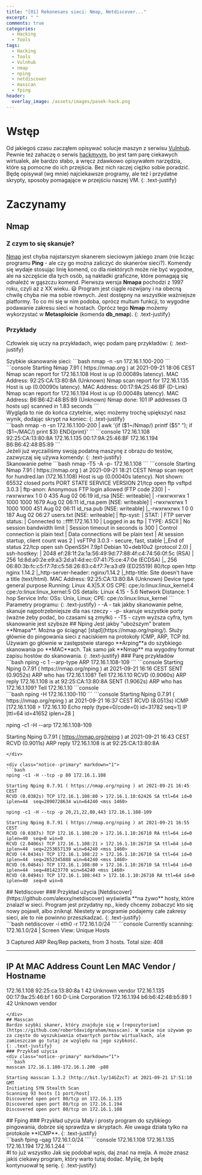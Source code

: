 ```yaml
---
title: "[01] Rekonesans sieci: Nmap, Netdiscover..."
excerpt: " "
comments: true
categories:
  - Hacking
  - Tools
tags:
  - Hacking
  - Tools
  - Vulnhub
  - nmap
  - nping
  - netdiscover
  - masscan
  - fping  
header:
  overlay_image: /assets/images/pasek-hack.png
---
```

# Wstęp
Od jakiegoś czasu zacząłem opisywać solucje maszyn z serwisu [Vulnhub](https://www.vulnhub.com/). Pewnie też zahaczę o serwis [hackmyvm](https://hackmyvm.eu/), bo jest tam parę ciekawych wirtualek, ale bardzo słabo, a wręcz zdawkowo opisywałem narzędzia, które są pomocne do ich przejścia. Bez nich raczej ciężko sobie poradzić. Będę opisywał (wg mnie) najciekawsze programy, ale też i przydatne skrypty, sposoby pomagające w przejściu naszej VM.
{: .text-justify}
# Zaczynamy
## Nmap
### Z czym to się skanuje?
[Nmap](https://nmap.org) jest chyba najstarszym skanerem sieciowym jakiego znam (nie licząc programu **Ping** - ale czy go można zaliczyć do skanerów sieci?). Komendy się wydaje stosując linię komend, co dla niektórych może nie być wygodne, ale na szczęście dla tych osób, są nakładki graficzne, które pomagają się odnaleźć w gąszczu komend. Pierwsza wersja **Nmapa** pochodzi z 1997 roku, czyli aż z XX wieku. :smiley: Program jest ciągle rozwijany i na obecną chwilę chyba nie ma sobie równych. Jest dostępny na wszystkie ważniejsze platformy. To co mi się w nim podoba, oprócz multum funkcji, to wygodne podawanie zakresu sieci w hostach. Oprócz tego **Nmap** możemy wykorzystać w **Metasploicie** (komenda **db_nmap**).
{: .text-justify}
### Przykłady
Człowiek się uczy na przykładach, więc podam parę przykładów:
{: .text-justify}
<div class="notice--primary" markdown="1">
Szybkie skanowanie sieci:
```bash
nmap -n -sn 172.16.1.100-200
```
```console
Starting Nmap 7.91 ( https://nmap.org ) at 2021-09-21 18:06 CEST
Nmap scan report for 172.16.1.108
Host is up (0.00089s latency).
MAC Address: 92:25:CA:13:80:8A (Unknown)
Nmap scan report for 172.16.1.135
Host is up (0.00090s latency).
MAC Address: 00:17:9A:25:46:BF (D-Link)
Nmap scan report for 172.16.1.194
Host is up (0.00048s latency).
MAC Address: B6:B6:42:48:B5:89 (Unknown)
Nmap done: 101 IP addresses (3 hosts up) scanned in 1.83 seconds
```
</div>
Wygląda to nie do końca czytelnie, więc możemy trochę upiększyć nasz wynik, dodając skrypt na koniec:
{: .text-justify}
<div class="notice--primary" markdown="1">
```bash
nmap -n -sn 172.16.1.100-200 | awk '{if ($1~/Nmap/) printf ($5" "); if ($1~/MAC/) print $3} END{print}' 
```
```console
172.16.1.108 92:25:CA:13:80:8A
172.16.1.135 00:17:9A:25:46:BF
172.16.1.194 B6:B6:42:48:B5:89
```
</div>
Jeżeli już wyczailiśmy swoją podatną maszynę z obrazu do testów, zazwyczaj się używa komendy:
{: .text-justify}
<div class="notice--primary" markdown="1">
Skanowanie pełne
```bash
nmap -T5 -A -p- 172.16.1.108
```
```console
Starting Nmap 7.91 ( https://nmap.org ) at 2021-09-21 18:21 CEST
Nmap scan report for hundred.lan (172.16.1.108)
Host is up (0.00040s latency).
Not shown: 65532 closed ports
PORT   STATE SERVICE VERSION
21/tcp open  ftp     vsftpd 3.0.3
| ftp-anon: Anonymous FTP login allowed (FTP code 230)
| -rwxrwxrwx    1 0        0             435 Aug 02 06:19 id_rsa [NSE: writeable]
| -rwxrwxrwx    1 1000     1000         1679 Aug 02 06:11 id_rsa.pem [NSE: writeable]
| -rwxrwxrwx    1 1000     1000          451 Aug 02 06:11 id_rsa.pub [NSE: writeable]
|_-rwxrwxrwx    1 0        0             187 Aug 02 06:27 users.txt [NSE: writeable]
| ftp-syst:
|   STAT:
| FTP server status:
|      Connected to ::ffff:172.16.1.10
|      Logged in as ftp
|      TYPE: ASCII
|      No session bandwidth limit
|      Session timeout in seconds is 300
|      Control connection is plain text
|      Data connections will be plain text
|      At session startup, client count was 2
|      vsFTPd 3.0.3 - secure, fast, stable
|_End of status
22/tcp open  ssh     OpenSSH 7.9p1 Debian 10+deb10u2 (protocol 2.0)
| ssh-hostkey:
|   2048 ef:28:1f:2a:1a:56:49:9d:77:88:4f:c4:74:56:0f:5c (RSA)
|   256 1d:8d:a0:2e:e9:a3:2d:a1:4d:ec:07:41:75:ce:47:0e (ECDSA)
|_  256 06:80:3b:fc:c5:f7:7d:c5:58:26:83:c4:f7:7e:a3:d9 (ED25519)
80/tcp open  http    nginx 1.14.2
|_http-server-header: nginx/1.14.2
|_http-title: Site doesn't have a title (text/html).
MAC Address: 92:25:CA:13:80:8A (Unknown)
Device type: general purpose
Running: Linux 4.X|5.X
OS CPE: cpe:/o:linux:linux_kernel:4 cpe:/o:linux:linux_kernel:5
OS details: Linux 4.15 - 5.6
Network Distance: 1 hop
Service Info: OSs: Unix, Linux; CPE: cpe:/o:linux:linux_kernel
```
</div>
Parametry programu:
{: .text-justify}
- -A - tak jakby skanowanie pełne, skanuje najpotrzebniejsze dla nas rzeczy
- -p- skanuje wszystkie porty (ważne żeby podać, bo czasami są zmyłki)
- -T5 - czym wyższa cyfra, tym skanowanie jest szybsze
## Nping
Jest jakby "uboższym" bratem **Nmapa**. Można go ściągnąć [stąd](https://nmap.org/nping/). Służy głównie do pingowania sieci z naciskiem na protokoły ICMP, ARP, TCP itd. Używam go głównie w zastępstwie starego **Arping**a do szybkiego skanowania po **MAC**ach. Tak samo jak **Nmap** ma wygodny format zapisu hostów do skanowania.
{: .text-justify}
### Parę przykładów
<div class="notice--primary" markdown="1">
```bash
nping -c 1 --arp-type ARP 172.16.1.108-109
```
```console
Starting Nping 0.7.91 ( https://nmap.org/nping ) at 2021-09-21 16:16 CEST
SENT (0.9052s) ARP who has 172.16.1.108? Tell 172.16.1.10
RCVD (0.9060s) ARP reply 172.16.1.108 is at 92:25:CA:13:80:8A
SENT (1.9062s) ARP who has 172.16.1.109? Tell 172.16.1.10
```console
</div>
<div class="notice--primary" markdown="1">
```bash
nping -H 172.16.1.100-110
```
```console
Starting Nping 0.7.91 ( https://nmap.org/nping ) at 2021-09-21 16:37 CEST
RCVD (8.0513s) ICMP [172.16.1.108 > 172.16.1.10 Echo reply (type=0/code=0) id=31782 seq=1] IP [ttl=64 id=41652 iplen=28 ]

nping -c1 -H --arp 172.16.1.108-109

Starting Nping 0.7.91 ( https://nmap.org/nping ) at 2021-09-21 16:43 CEST
RCVD (0.9011s) ARP reply 172.16.1.108 is at 92:25:CA:13:80:8A
```
</div>

<div class="notice--primary" markdown="1">
```bash
nping -c1 -H --tcp -p 80 172.16.1.108
```
```console
Starting Nping 0.7.91 ( https://nmap.org/nping ) at 2021-09-21 16:45 CEST
RCVD (0.0382s) TCP 172.16.1.108:80 > 172.16.1.10:62426 SA ttl=64 id=0 iplen=44  seq=2890728634 win=64240 <mss 1460>

nping -c1 -H --tcp -p 20,21,22,80,443 172.16.1.108-109

Starting Nping 0.7.91 ( https://nmap.org/nping ) at 2021-09-21 16:55 CEST
RCVD (0.0387s) TCP 172.16.1.108:20 > 172.16.1.10:26710 RA ttl=64 id=0 iplen=40  seq=0 win=0
RCVD (2.0406s) TCP 172.16.1.108:21 > 172.16.1.10:26710 SA ttl=64 id=0 iplen=44  seq=2253657139 win=64240 <mss 1460>
RCVD (4.0434s) TCP 172.16.1.108:22 > 172.16.1.10:26710 SA ttl=64 id=0 iplen=44  seq=2652345888 win=64240 <mss 1460>
RCVD (6.0464s) TCP 172.16.1.108:80 > 172.16.1.10:26710 SA ttl=64 id=0 iplen=44  seq=401423770 win=64240 <mss 1460>
RCVD (8.0494s) TCP 172.16.1.108:443 > 172.16.1.10:26710 RA ttl=64 id=0 iplen=40  seq=0 win=0
```
</div>
## Netdiscover
### Przykład użycia
[Netdiscover](https://github.com/alexxy/netdiscover) wyświetla **na żywo** hosty, które znalazł w sieci. Program jest przydatny np., kiedy chcemy zobaczyć kto się nowy pojawił, albo zniknął. Niestety w programie podajemy całe zakresy sieci, ale to nie powinno przeszkadzać.
{: .text-justify}
<div class="notice--primary" markdown="1">
```bash
netdiscover -i eth0 -r 172.16.1.0/24
```
```console
 Currently scanning: 172.16.1.0/24   |   Screen View: Unique Hosts

 3 Captured ARP Req/Rep packets, from 3 hosts.   Total size: 408
 _____________________________________________________________________________
   IP            At MAC Address     Count     Len  MAC Vendor / Hostname
 -----------------------------------------------------------------------------
 172.16.1.108    92:25:ca:13:80:8a      1      42  Unknown vendor
 172.16.1.135    00:17:9a:25:46:bf      1      60  D-Link Corporation
 172.16.1.194    b6:b6:42:48:b5:89      1      42  Unknown vendor
```
</div>
## Masscan
Bardzo szybki skaner, który znajduje się w [repozytorium](https://github.com/robertdavidgraham/masscan). W sumie nie używam go za często do wyszukiwania otwartych portów wirtualkach, ale zamieszczam go tutaj ze względu na jego szybkość.
{: .text-justify}
### Przykład użycia
<div class="notice--primary" markdown="1">
```bash
masscan 172.16.1.108-172.16.1.200 -p80
```
```console
Starting masscan 1.3.2 (http://bit.ly/14GZzcT) at 2021-09-21 17:51:10 GMT
Initiating SYN Stealth Scan
Scanning 93 hosts [1 port/host]
Discovered open port 80/tcp on 172.16.1.135
Discovered open port 80/tcp on 172.16.1.194
Discovered open port 80/tcp on 172.16.1.108
```
</div>
## Fping
### Przykład użycia
Mały i prosty program do szybkiego pingowania, dobrze się sprawdza w skryptach. Ale uwaga działa tylko na protokole **ICMP**.
{: .text-justify}
<div class="notice--primary" markdown="1">
```bash
fping -qag 172.16.1.0/24
```
```console
172.16.1.108
172.16.1.135
172.16.1.194
172.16.1.244
```
</div>
#I to już wszystko
Jak się podobał wpis, daj znać na mejla. A może znasz jakiś ciekawy program, który warto tutaj dodać. Myślę, że będę kontynuował tę serię.
{: .text-justify}
